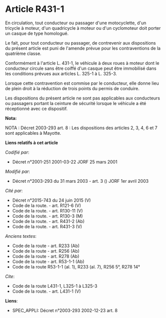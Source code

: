 # Article R431-1

En circulation, tout conducteur ou passager d'une motocyclette, d'un tricycle à moteur, d'un quadricycle à moteur ou d'un
cyclomoteur doit porter un casque de type homologué.

Le fait, pour tout conducteur ou passager, de contrevenir aux dispositions du présent article est puni de l'amende prévue
pour les contraventions de la quatrième classe.

Conformément à l'article L. 431-1, le véhicule à deux roues à moteur dont le conducteur circule sans être coiffé d'un casque
peut être immobilisé dans les conditions prévues aux articles L. 325-1 à L. 325-3.

Lorsque cette contravention est commise par le conducteur, elle donne lieu de plein droit à la réduction de trois points du
permis de conduire.

Les dispositions du présent article ne sont pas applicables aux conducteurs ou passagers portant la ceinture de sécurité
lorsque le véhicule a été réceptionné avec ce dispositif.

**Nota:**

NOTA : Décret 2003-293 art. 8 : Les dispositions des articles 2, 3, 4, 6 et 7 sont applicables à Mayotte.

**Liens relatifs à cet article**

_Codifié par_:

  - Décret n°2001-251 2001-03-22 JORF 25 mars 2001

_Modifié par_:

  - Décret n°2003-293 du 31 mars 2003 - art. 3 () JORF 1er avril 2003

_Cité par_:

  - Décret n°2015-743 du 24 juin 2015 (V)
  - Code de la route. - art. R121-6 (V)
  - Code de la route. - art. R130-11 (V)
  - Code de la route. - art. R130-3 (M)
  - Code de la route. - art. R431-2 (Ab)
  - Code de la route. - art. R431-3 (V)

_Anciens textes_:

  - Code de la route - art. R233 (Ab)
  - Code de la route - art. R256 (Ab)
  - Code de la route - art. R278 (Ab)
  - Code de la route - art. R53-1-1 (Ab)
  - Code de la route R53-1-1  (al. 1), R233 (al. 7), R256 5°, R278 14°

_Cite_:

  - Code de la route L431-1, L325-1 à L325-3
  - Code de la route. - art. L431-1 (V)

**Liens**:

  - SPEC_APPLI: Décret n°2003-293 2002-12-23 art. 8
